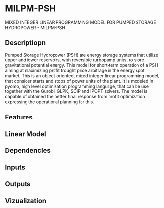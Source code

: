 # MILPM-PSH
MIXED INTEGER LINEAR PROGRAMMING MODEL FOR PUMPED STORAGE HYDROPOWER - MILPM-PSH

## Descriptiopn
Pumped Storage Hydropower (PSH) are energy storage systems that utilize upper and lower reservoirs, with reversible turbopump units, to store gravitational potential energy. This model for
short-term operation of a PSH aiming at maximizing profit trought price arbitrage in the energy spot market. 
This is an object-oriented, mixed integer linear programming model, that consider starts and stops of power units of the plant.  It is modeled in pyomo, high level optimization programming
language, that can be use together with the Gurobi, GLPK, SCIP and IPOPT solvers. The model is capable of obtained the better final response from profit optimization expressing the
operational planning for this.

## Features

## Linear Model

## Dependencies

## Inputs

## Outputs

## Vizualization
